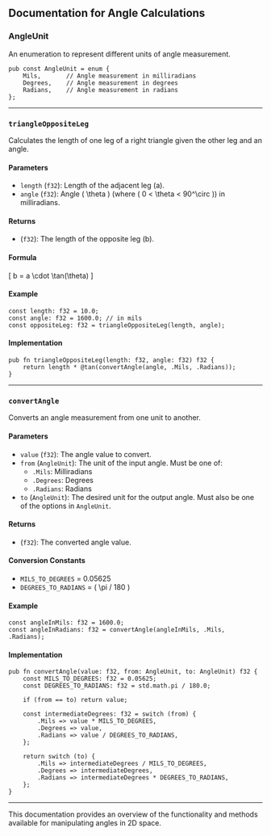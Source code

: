 ## Documentation for Angle Calculations

### AngleUnit
An enumeration to represent different units of angle measurement.

```zig
pub const AngleUnit = enum {
    Mils,       // Angle measurement in milliradians
    Degrees,    // Angle measurement in degrees
    Radians,    // Angle measurement in radians
};
```

---

### `triangleOppositeLeg`
Calculates the length of one leg of a right triangle given the other leg and an angle.

#### Parameters
- `length` (`f32`): Length of the adjacent leg (a).
- `angle` (`f32`): Angle \( \theta \) (where \( 0 < \theta < 90^\circ \)) in milliradians.

#### Returns
- (`f32`): The length of the opposite leg (b).

#### Formula
\[
b = a \cdot \tan(\theta)
\]

#### Example
```zig
const length: f32 = 10.0;
const angle: f32 = 1600.0; // in mils
const oppositeLeg: f32 = triangleOppositeLeg(length, angle);
```

#### Implementation
```zig
pub fn triangleOppositeLeg(length: f32, angle: f32) f32 {
    return length * @tan(convertAngle(angle, .Mils, .Radians));
}
```

---

### `convertAngle`
Converts an angle measurement from one unit to another.

#### Parameters
- `value` (`f32`): The angle value to convert.
- `from` (`AngleUnit`): The unit of the input angle. Must be one of:
  - `.Mils`: Milliradians
  - `.Degrees`: Degrees
  - `.Radians`: Radians
- `to` (`AngleUnit`): The desired unit for the output angle. Must also be one of the options in `AngleUnit`.

#### Returns
- (`f32`): The converted angle value.

#### Conversion Constants
- `MILS_TO_DEGREES` = 0.05625
- `DEGREES_TO_RADIANS` = \( \pi / 180 \)

#### Example
```zig
const angleInMils: f32 = 1600.0;
const angleInRadians: f32 = convertAngle(angleInMils, .Mils, .Radians);
```

#### Implementation
```zig
pub fn convertAngle(value: f32, from: AngleUnit, to: AngleUnit) f32 {
    const MILS_TO_DEGREES: f32 = 0.05625;
    const DEGREES_TO_RADIANS: f32 = std.math.pi / 180.0;

    if (from == to) return value;

    const intermediateDegrees: f32 = switch (from) {
        .Mils => value * MILS_TO_DEGREES,
        .Degrees => value,
        .Radians => value / DEGREES_TO_RADIANS,
    };

    return switch (to) {
        .Mils => intermediateDegrees / MILS_TO_DEGREES,
        .Degrees => intermediateDegrees,
        .Radians => intermediateDegrees * DEGREES_TO_RADIANS,
    };
}
```

---

This documentation provides an overview of the functionality and methods available for manipulating angles in 2D space.
